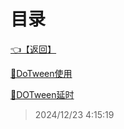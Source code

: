 # 目录  


[👈【返回】](/__Catalog__/Unity笔记/Unity的动画/__Catalog__Unity的动画)  


[📜DoTween使用](/Unity笔记/Unity的动画/Tween动画/DoTween使用)  

[📜DOTween延时](/Unity笔记/Unity的动画/Tween动画/DOTween延时.txt)  







> 2024/12/23 4:15:19
